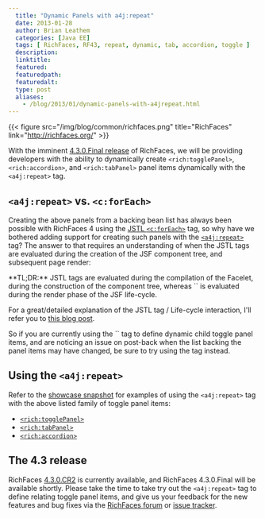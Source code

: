 ```yaml
---
  title: "Dynamic Panels with a4j:repeat"
  date: 2013-01-28
  author: Brian Leathem
  categories: [Java EE]
  tags: [ RichFaces, RF43, repeat, dynamic, tab, accordion, toggle ]
  description:
  linktitle:
  featured:
  featuredpath:
  featuredalt:
  type: post
  aliases:
    - /blog/2013/01/dynamic-panels-with-a4jrepeat.html
---
```


{{< figure src="/img/blog/common/richfaces.png" title="RichFaces" link="http://richfaces.org/" >}}

With the imminent [4.3.0.Final release](https://issues.jboss.org/browse/RF/fixforversion/12320380) of RichFaces, we will be providing developers with the ability to dynamically create `<rich:togglePanel>`, `<rich:accordion>`, and `<rich:tabPanel>` panel items dynamically with the `<a4j:repeat>` tag.

`<a4j:repeat>` vs. `<c:forEach>`
--------------------------------

Creating the above panels from a backing bean list has always been possible with RichFaces 4 using the [JSTL `<c:forEach>`](http://docs.oracle.com/javaee/5/jstl/1.1/docs/tlddocs/c/forEach.html) tag, so why have we bothered adding support for creating such panels with the [`<a4j:repeat>`](http://docs.jboss.org/richfaces/latest_4_X/vdldoc/a4j/repeat.html) tag? The answer to that requires an understanding of when the JSTL tags are evaluated during the creation of the JSF component tree, and subsequent page render:

<div class="alert alert-info">
**TL;DR:** JSTL tags are evaluated during the compilation of the Facelet, during the construction of the component tree, whereas `<a4j:repeat>` is evaluated during the render phase of the JSF life-cycle.

For a great/detailed explanation of the JSTL tag / Life-cycle interaction, I'll refer you to [this blog post](http://www.znetdevelopment.com/blogs/2008/10/18/jstl-with-jsffacelets/).

</div>
So if you are currently using the `<c:forEach>` tag to define dynamic child toggle panel items, and are noticing an issue on post-back when the list backing the panel items may have changed, be sure to try using the <a4j:repeat> tag instead.

Using the `<a4j:repeat>`
------------------------

Refer to the [showcase snapshot](http://showcase-latest.richfaces.org/) for examples of using the `<a4j:repeat>` tag with the above listed family of toggle panel items:

-   [`<rich:togglePanel>`](http://showcase-latest.richfaces.org/richfaces/component-sample.jsf?demo=togglePanel&sample=dynamic)
-   [`<rich:tabPanel>`](http://showcase-latest.richfaces.org/richfaces/component-sample.jsf?demo=tabPanel&sample=dynamic)
-   [`<rich:accordion>`](http://showcase-latest.richfaces.org/richfaces/component-sample.jsf?demo=accordion&sample=dynamic)

The 4.3 release
---------------

RichFaces [4.3.0.CR2](http://www.bleathem.ca/blog/2013/01/richfaces-430cr2-release-announcement.html) is currently available, and RichFaces 4.3.0.Final will be available shortly. Please take the time to take try out the `<a4j:repeat>` tag to define relating toggle panel items, and give us your feedback for the new features and bug fixes via the [RichFaces forum](https://community.jboss.org/en/richfaces?view=discussions) or [issue tracker](https://issues.jboss.org/browse/RF).
